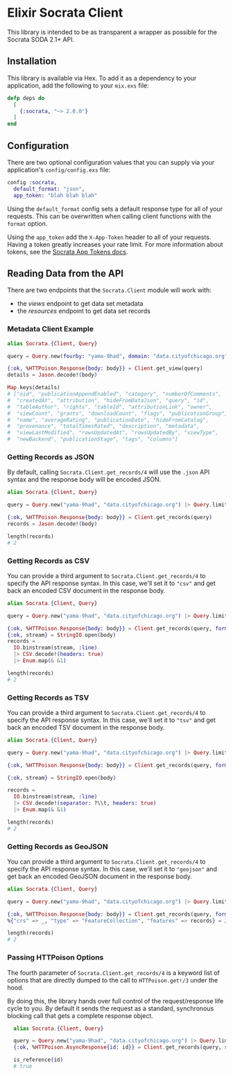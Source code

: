 # Elixir Socrata Client

This library is intended to be as transparent a wrapper as possible for
the Socrata SODA 2.1+ API.

## Installation

This library is available via Hex. To add it as a dependency to your
application, add the following to your `mix.exs` file:

```elixir
defp deps do
  [
    {:socrata, "~> 2.0.0"}
  ]
end
```

## Configuration

There are two optional configuration values that you can supply via your
application's `config/config.exs` file:

```elixir
config :socrata,
  default_format: "json",
  app_token: "blah blah blah"
```

Using the `default_format` config sets a default response type for all of your
requests. This can be overwritten when calling client functions with the
`format` option.

Using the `app_token` add the `X-App-Token` header to all of your requests.
Having a token greatly increases your rate limit. For more information about
tokens, see the
[Socrata App Tokens docs](https://dev.socrata.com/docs/app-tokens.html).

## Reading Data from the API

There are two endpoints that the `Socrata.Client` module will work with:

- the _views_ endpoint to get data set metadata
- the _resources_ endpoint to get data set records

### Metadata Client Example

```elixir
alias Socrata.{Client, Query}

query = Query.new(fourby: "yama-9had", domain: "data.cityofchicago.org")

{:ok, %HTTPoison.Response{body: body}} = Client.get_view(query)
details = Jason.decode!(body)

Map.keys(details)
# ["oid", "publicationAppendEnabled", "category", "numberOfComments",
#  "createdAt", "attribution", "hideFromDataJson", "query", "id",
#  "tableAuthor", "rights", "tableId", "attributionLink", "owner",
#  "viewCount", "grants", "downloadCount", "flags", "publicationGroup",
#  "name", "averageRating", "publicationDate", "hideFromCatalog",
#  "provenance", "totalTimesRated", "description", "metadata",
#  "viewLastModified", "rowsUpdatedAt", "rowsUpdatedBy", "viewType",
#  "newBackend", "publicationStage", "tags", "columns"]
```

### Getting Records as JSON

By default, calling `Socrata.Client.get_records/4` will use the `.json` API
syntax and the response body will be encoded JSON.

```elixir
alias Socrata.{Client, Query}

query = Query.new("yama-9had", "data.cityofchicago.org") |> Query.limit(2)

{:ok, %HTTPoison.Response{body: body}} = Client.get_records(query)
records = Jason.decode!(body)

length(records)
# 2
```

### Getting Records as CSV

You can provide a third argument to `Socrata.Client.get_records/4` to specify
the API response syntax. In this case, we'll set it to `"csv"` and get back
an encoded CSV document in the response body.

```elixir
alias Socrata.{Client, Query}

query = Query.new("yama-9had", "data.cityofchicago.org") |> Query.limit(2)

{:ok, %HTTPoison.Response{body: body}} = Client.get_records(query, format: "csv")
{:ok, stream} = StringIO.open(body)
records =
  IO.binstream(stream, :line)
  |> CSV.decode!(headers: true)
  |> Enum.map(& &1)

length(records)
# 2
```

### Getting Records as TSV

You can provide a third argument to `Socrata.Client.get_records/4` to specify
the API response syntax. In this case, we'll set it to `"tsv"` and get back
an encoded TSV document in the response body.

```elixir
alias Socrata.{Client, Query}

query = Query.new("yama-9had", "data.cityofchicago.org") |> Query.limit(2)

{:ok, %HTTPoison.Response{body: body}} = Client.get_records(query, format: "tsv")

{:ok, stream} = StringIO.open(body)

records =
  IO.binstream(stream, :line)
  |> CSV.decode!(separator: ?\\t, headers: true)
  |> Enum.map(& &1)

length(records)
# 2
```

### Getting Records as GeoJSON

You can provide a third argument to `Socrata.Client.get_records/4` to specify
the API response syntax. In this case, we'll set it to `"geojson"` and get
back an encoded GeoJSON document in the response body.

```elixir
alias Socrata.{Client, Query}

query = Query.new("yama-9had", "data.cityofchicago.org") |> Query.limit(2)

{:ok, %HTTPoison.Response{body: body}} = Client.get_records(query, format: "geojson")
%{"crs" => _, "type" => "FeatureCollection", "features" => records} = Jason.decode!(body)

length(records)
# 2
```

### Passing HTTPoison Options

The fourth parameter of `Socrata.Client.get_records/4` is a keyword list of
options that are directly dumped to the call to `HTTPoison.get!/3` under the
hood.

By doing this, the library hands over full control of the request/response
life cycle to you. By default it sends the request as a standard, synchronous
blocking call that gets a complete response object.

```elixir
  alias Socrata.{Client, Query}

  query = Query.new("yama-9had", "data.cityofchicago.org") |> Query.limit(2)
  {:ok, %HTTPoison.AsyncResponse{id: id}} = Client.get_records(query, stream_to: self())

  is_reference(id)
  # true
  ```
